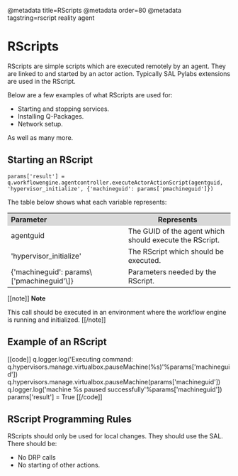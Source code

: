 @metadata title=RScripts
@metadata order=80
@metadata tagstring=rscript reality agent


# RScripts

RScripts are simple scripts which are executed remotely by an agent. They are linked to and started by an actor action. Typically SAL Pylabs extensions are used in the RScript.

Below are a few examples of what RScripts are used for:

* Starting and stopping services.
* Installing Q-Packages.
* Network setup.

As well as many more.

## Starting an RScript

    params['result'] = q.workflowengine.agentcontroller.executeActorActionScript(agentguid, 'hypervisor_initialize', {'machineguid': params['pmachineguid']})

The table below shows what each variable represents:

<table width="600">
<tr>
<th align="left" width="300" bgcolor="#D8D8D8">Parameter</th><th width="300" bgcolor="#D8D8D8">Represents</th>
</tr>
<tr>
<td>agentguid</td><td>The GUID of the agent which should execute the RScript.</td>
</tr>
<tr>
<td>'hypervisor_initialize'</td><td>The RScript which should be executed.</td>
</tr>
<tr>
<td>{'machineguid': params\['pmachineguid'\]}</td><td>Parameters needed by the RScript.</td>
</tr>
</table>

[[note]]
**Note** 

This call should be executed in an environment where the workflow engine is running and initialized.
[[/note]]


## Example of an RScript

[[code]]
q.logger.log('Executing command: q.hypervisors.manage.virtualbox.pauseMachine(%s)'%params['machineguid'])
q.hypervisors.manage.virtualbox.pauseMachine(params['machineguid'])
q.logger.log('machine %s paused successfully'%params['machineguid'])
params['result'] = True
[[/code]]


## RScript Programming Rules

RScripts should only be used for local changes. They should use the SAL.
There should be:
* No DRP calls
* No starting of other actions.
